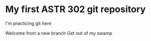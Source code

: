 # My first ASTR 302 git repository

I'm practicing git here

Welcome from a new branch
Get out of my swamp
